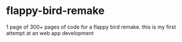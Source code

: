 # flappy-bird-remake
1 page of 300+ pages of code for a flappy bird remake. this is my first attempt at an web app development
